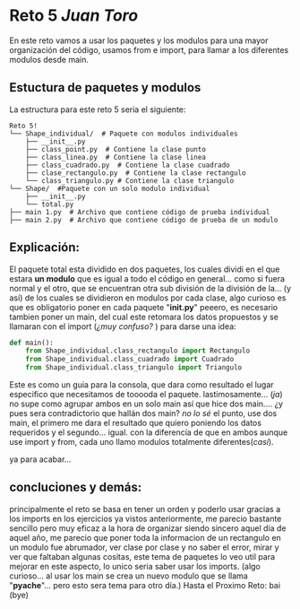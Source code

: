# Reto 5  _Juan_ _Toro_
En este reto vamos a usar los paquetes y los modulos para una mayor organización del código, usamos from e import, para llamar a los diferentes modulos desde main.

## Estuctura de paquetes y modulos
La estructura para este reto 5 seria el siguiente:

```
Reto 5!
└── Shape_individual/  # Paquete con modulos individuales
    ├── __init__.py
    ├── class_point.py  # Contiene la clase punto
    ├── class_linea.py  # Contiene la clase linea
    ├── class_cuadrado.py  # Contiene la clase cuadrado
    ├── clase_rectangulo.py  # Contiene la clase rectangulo
    └── class_triangulo.py # Contiene la clase triangulo
└── Shape/  #Paquete con un solo modulo individual
    ├── __init__.py  
    └── total.py 
├── main 1.py  # Archivo que contiene código de prueba individual
├── main 2.py  # Archivo que contiene código de prueba de un modulo
```
## Explicación:
El paquete total esta dividido en dos paquetes, los cuales dividi en el que estara **un modulo** que es igual a todo el código en general... como si fuera normal
y el otro, que se encuentran otra sub división de la división de la... (y así) de los cuales se dividieron en modulos por cada clase, algo curioso es que es obligatorio poner en cada 
paquete "**__init__.py**" peeero,  es necesario tambien poner un main, del cual este retomara los datos propuestos y se llamaran con el import (_¿muy confuso?_ ) 
para darse una idea:
```python
def main():
    from Shape_individual.class_rectangulo import Rectangulo
    from Shape_individual.class_cuadrado import Cuadrado
    from Shape_individual.class_triangulo import Triangulo
```
Este es como un guia para la consola, que dara como resultado el lugar especifico que necesitamos de tooooda el paquete.
lastimosamente... (_ja_) no supe como agrupar ambos en un solo main así que hice dos main.... ¿y pues sera contradictorio que hallán dos main?  _no lo sé_
el punto, use dos main, el primero me dara el resultado que quiero poniendo los datos requeridos y el segundo... igual. con la diferencía de que en ambos aunque use import y from, 
cada uno llamo modulos totalmente diferentes(_casí_).

ya para acabar...
## concluciones y demás:
principalmente el reto se basa en tener un orden y poderlo usar gracias a los imports en los ejercicios ya vistos anteriormente, me parecio bastante sencillo pero muy eficaz a la hora de organizar
siendo sincero aquel dia de aquel año, me parecio que poner toda la informacion de un rectangulo en un modulo fue abrumador, ver clase por clase y no saber el error, mirar y ver que faltaban
algunas cositas, este tema de paquetes lo veo util para mejorar en este aspecto, lo unico seria saber usar los imports.
(algo curioso... al usar los main se crea un nuevo modulo que se llama "__pyache__"... pero esto sera tema para otro día.)
Hasta el Proximo Reto: 
bai (bye)
